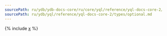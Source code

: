 ```yaml
---
sourcePath: ru/ydb/ydb-docs-core/ru/core/yql/reference/yql-docs-core-2/types/optional.md
sourcePath: ru/ydb/yql/reference/yql-docs-core-2/types/optional.md
---
```


{% include [x](_includes/optional.md) %}
